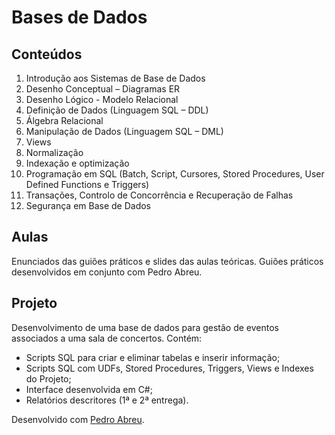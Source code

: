# Bases de Dados
## Conteúdos 
1. Introdução aos Sistemas de Base de Dados
2. Desenho Conceptual – Diagramas ER
3. Desenho Lógico - Modelo Relacional
4. Definição de Dados (Linguagem SQL – DDL)
5. Álgebra Relacional
6. Manipulação de Dados (Linguagem SQL – DML)
7. Views
8. Normalização
9. Indexação e optimização
10. Programação em SQL (Batch, Script, Cursores, Stored Procedures, User
Defined Functions e Triggers)
10. Transações, Controlo de Concorrência e Recuperação de Falhas
11. Segurança em Base de Dados

## Aulas
Enunciados das guiões práticos e slides das aulas teóricas. Guiões práticos desenvolvidos em conjunto com Pedro Abreu.

## Projeto
Desenvolvimento de uma base de dados para gestão de eventos associados a uma sala de concertos. Contém:
* Scripts SQL para criar e eliminar tabelas e inserir informação;
* Scripts SQL com UDFs, Stored Procedures, Triggers, Views e Indexes do Projeto;
* Interface desenvolvida em C#;
* Relatórios descritores (1ª e 2ª entrega).

Desenvolvido com [Pedro Abreu](https://github.com/Torrakanor611).
